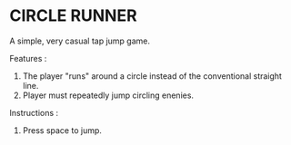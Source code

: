 # CIRCLE RUNNER

A simple, very casual tap jump game.

Features :
1. The player "runs" around a circle instead of the conventional straight line.
2. Player must repeatedly jump circling enenies.

Instructions :
1. Press space to jump.
